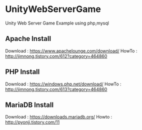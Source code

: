 # UnityWebServerGame
Unity Web Server Game Example using php,mysql

## Apache Install
Download : https://www.apachelounge.com/download/
HowTo    : http://jimnong.tistory.com/612?category=464860

## PHP Install
Download : https://windows.php.net/download/
HowTo    : http://jimnong.tistory.com/613?category=464860

## MariaDB Install
Download : https://downloads.mariadb.org/
Howto    : http://pyonji.tistory.com/11
